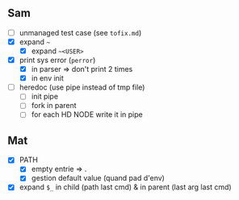 ## Sam

- [ ] unmanaged test case (see `tofix.md`)
- [x] expand `~`
  - [x] expand `~<USER>`
- [x] print sys error (`perror`)
  - [x] in parser => don't print 2 times
  - [x] in env init
- [ ] heredoc (use pipe instead of tmp file)
  - [ ] init pipe
  - [ ] fork in parent
  - [ ] for each HD NODE write it in pipe

## Mat

- [x] PATH
  - [x] empty entrie => .
  - [x] gestion default value (quand pad d'env)
- [x] expand `$_` in child (path last cmd) & in parent (last arg last cmd)

